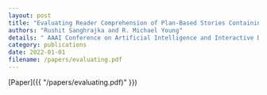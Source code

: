 ```yaml
---
layout: post
title: "Evaluating Reader Comprehension of Plan-Based Stories Containing Failed Actions"
authors: "Rushit Sanghrajka and R. Michael Young"
details: " AAAI Conference on Artificial Intelligence and Interactive Digital Entertainment (AIIDE'22), 2022."
category: publications
date: 2022-01-01
filename: /papers/evaluating.pdf
---
```


[Paper]({{ "/papers/evaluating.pdf)" }})
